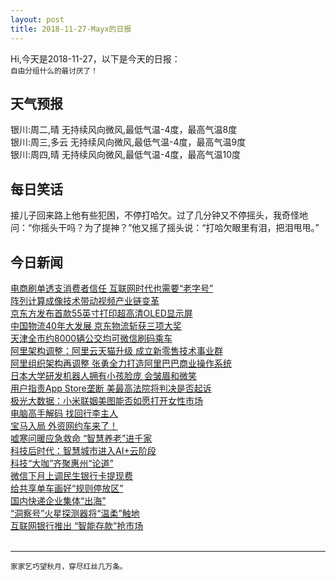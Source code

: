 ```yaml
---
layout: post
title: 2018-11-27-Mayx的日报
---
```


Hi,今天是2018-11-27，以下是今天的日报：<br><small>
自由分组什么的最讨厌了！</small><!--more-->
## 天气预报
银川:周二,晴 无持续风向微风,最低气温-4度，最高气温8度<br>银川:周三,多云 无持续风向微风,最低气温-4度，最高气温9度<br>银川:周四,晴 无持续风向微风,最低气温-4度，最高气温10度
## 每日笑话
接儿子回来路上他有些犯困，不停打哈欠。过了几分钟又不停摇头，我奇怪地问：“你摇头干吗？为了提神？”他又摇了摇头说：“打哈欠眼里有泪，把泪甩甩。”

## 今日新闻

[电商刷单透支消费者信任 互联网时代也需要“老字号”](http://it.people.com.cn/n1/2018/1127/c1009-30423248.html)   
[阵列计算成像技术带动视频产业链变革](http://it.people.com.cn/n1/2018/1127/c1009-30423250.html)   
[京东方发布首款55英寸打印超高清OLED显示屏](http://it.people.com.cn/n1/2018/1126/c1009-30422932.html)   
[中国物流40年大发展 京东物流斩获三项大奖](http://it.people.com.cn/n1/2018/1126/c1009-30422917.html)   
[天津全市约8000辆公交均可微信刷码乘车](http://it.people.com.cn/n1/2018/1126/c1009-30422615.html)   
[阿里架构调整：阿里云天猫升级 成立新零售技术事业群](http://it.people.com.cn/n1/2018/1126/c1009-30422320.html)   
[阿里组织架构再调整 张勇全力打造阿里巴巴商业操作系统](http://it.people.com.cn/n1/2018/1126/c1009-30422041.html)   
[日本大学研发机器人拥有小孩脸庞 会皱眉和微笑](http://it.people.com.cn/n1/2018/1126/c1009-30422251.html)   
[用户指责App Store垄断 美最高法院将判决是否起诉](http://it.people.com.cn/n1/2018/1126/c1009-30422246.html)   
[极光大数据：小米联姻美图能否如愿打开女性市场](http://it.people.com.cn/n1/2018/1126/c1009-30422245.html)   
[电脑高手解码 找回行李主人](http://it.people.com.cn/n1/2018/1126/c1009-30421197.html)   
[宝马入局 外资网约车来了！](http://it.people.com.cn/n1/2018/1126/c1009-30421184.html)   
[嘘寒问暖应急救命 “智慧养老”进千家](http://it.people.com.cn/n1/2018/1126/c1009-30421225.html)   
[科技后时代：智慧城市进入AI+云阶段](http://it.people.com.cn/n1/2018/1126/c1009-30421217.html)   
[科技“大咖”齐聚惠州“论道”](http://it.people.com.cn/n1/2018/1126/c1009-30421211.html)   
[微信下月上调民生银行卡提现费](http://it.people.com.cn/n1/2018/1126/c1009-30421201.html)   
[给共享单车画好“规则停放区”](http://it.people.com.cn/n1/2018/1126/c1009-30421281.html)   
[国内快递企业集体“出海”](http://it.people.com.cn/n1/2018/1126/c1009-30420903.html)   
[“洞察号”火星探测器将“温柔”触地](http://it.people.com.cn/n1/2018/1126/c1009-30420997.html)   
[互联网银行推出 “智能存款”抢市场](http://it.people.com.cn/n1/2018/1126/c1009-30420925.html)   
<br />

***

<small>家家乞巧望秋月，穿尽红丝几万条。</small>
